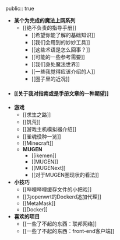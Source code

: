 public:: true

- **某个为完成的魔法上网系列**
	- [[绝不负责的指导手册]]
		- [[希望你能了解的基础知识]]
		- [[我们会用到的妙妙工具]]
		- [[这些术语是怎么回事？]]
		- [[可能的一些参考需要]]
		- [[我们身处魔法世界]]
		- [[一些我觉得应该介绍的人]]
		- [[圈子里的近况]]
- #### [[关于我对指南或是手册文章的一种期望]]
- **游戏**
	- [[求生之路]]
	- [[饥荒]]
	- [[游戏主机模拟器介绍]]
	- [[雀魂役种一览]]
	- [[Minecraft]]
	- **MUGEN**
		- [[ikemen]]
		- [[MUGEN]]
		- [[MUGENext]]
		- [[对于MUGEN圈现状的看法]]
- **小技巧**
	- [[哔哩哔哩缓存文件的小把戏]]
	- [[为openwrt的Dockerd追加代理]]
	- [[MetaMask]]
	- [[Docker]]
- **喜欢的项目**
	- [[一些了不起的东西：联邦网络]]
	- [[一些了不起的东西：front-end客户端]]